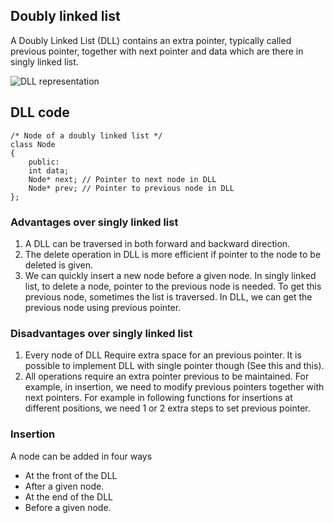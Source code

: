 ## Doubly linked list

A Doubly Linked List (DLL) contains an extra pointer, typically called previous pointer, together with next pointer and data which are there in singly linked list.

![DLL representation](https://media.geeksforgeeks.org/wp-content/cdn-uploads/gq/2014/03/DLL1.png)

## DLL code

    /* Node of a doubly linked list */
    class Node
    {
        public:
        int data;
        Node* next; // Pointer to next node in DLL
        Node* prev; // Pointer to previous node in DLL
    };

### Advantages over singly linked list

1. A DLL can be traversed in both forward and backward direction.
2. The delete operation in DLL is more efficient if pointer to the node to be deleted is given.
3. We can quickly insert a new node before a given node.
   In singly linked list, to delete a node, pointer to the previous node is needed. To get this previous node, sometimes the list is traversed. In DLL, we can get the previous node using previous pointer.

### Disadvantages over singly linked list

1. Every node of DLL Require extra space for an previous pointer. It is possible to implement DLL with single pointer though (See this and this).
2. All operations require an extra pointer previous to be maintained. For example, in insertion, we need to modify previous pointers together with next pointers. For example in following functions for insertions at different positions, we need 1 or 2 extra steps to set previous pointer.

### Insertion

A node can be added in four ways

- At the front of the DLL
- After a given node.
- At the end of the DLL
- Before a given node.
